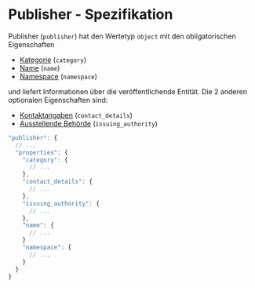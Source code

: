 # Publisher - Spezifikation

Publisher (`publisher`) hat den Wertetyp `object` mit den obligatorischen Eigenschaften

* [Kategorie](document/publisher/category-spec.de.md) (`category`)
* [Name](document/publisher/name-spec.de.md) (`name`)
* [Namespace](document/publisher/namespace-spec.de.md) (`namespace`)

und liefert Informationen über die veröffentlichende Entität. Die 2 anderen optionalen Eigenschaften sind:

* [Kontaktangaben](document/publisher/issuing_authority-spec.de.md) (`contact_details`)
* [Ausstellende Behörde](document/publisher/issuing_authority-spec.de.md) (`issuing_authority`)

```javascript
"publisher": {
  // ...
  "properties": {
    "category": {
      // ...
    },
    "contact_details": {
      // ...
    },
    "issuing_authority": {
      // ...
    },
    "name": {
      // ...
    }
    "namespace": {
      // ...
    }
  }
}
```

